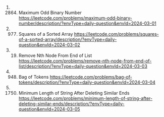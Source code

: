 1. 2864. Maximum Odd Binary Number
https://leetcode.com/problems/maximum-odd-binary-number/description/?envType=daily-question&envId=2024-03-01
2. 977. Squares of a Sorted Array
https://leetcode.com/problems/squares-of-a-sorted-array/description/?envType=daily-question&envId=2024-03-02
3. 19. Remove Nth Node From End of List
https://leetcode.com/problems/remove-nth-node-from-end-of-list/description/?envType=daily-question&envId=2024-03-03
4. 948. Bag of Tokens
https://leetcode.com/problems/bag-of-tokens/description/?envType=daily-question&envId=2024-03-04
5. 1750. Minimum Length of String After Deleting Similar Ends
https://leetcode.com/problems/minimum-length-of-string-after-deleting-similar-ends/description/?envType=daily-question&envId=2024-03-05